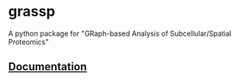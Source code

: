 # grassp
A python package for "GRaph-based Analysis of Subcellular/Spatial Proteomics"

## [Documentation](https://public.czbiohub.org/comp.bio/grassp/)
